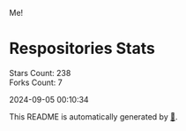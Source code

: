 Me!

# Respositories Stats
Stars Count: 238  
Forks Count: 7

2024-09-05 00:10:34  

This README is automatically generated by [🐰](https://github.com/rnitta/rnitta).
